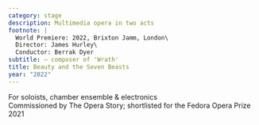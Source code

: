 ```yaml
---
category: stage
description: Multimedia opera in two acts
footnote: |
  World Premiere: 2022, Brixton Jamm, London\
  Director: James Hurley\
  Conductor: Berrak Dyer
subtitle: — composer of 'Wrath'
title: Beauty and the Seven Beasts
year: "2022"
---
```


For soloists, chamber ensemble & electronics\
Commissioned by The Opera Story; shortlisted for the Fedora Opera Prize 2021
